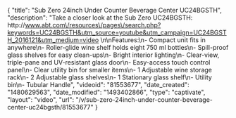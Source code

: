 {
    "title": "Sub Zero 24inch Under Counter Beverage Center UC24BGSTH",
    "description": "Take a closer look at the Sub Zero UC24BGSTH: http:\/\/www.abt.com\/resources\/pages\/search.php?keywords=UC24BGSTH&utm_source=youtube&utm_campaign=UC24BGSTH_2016121&utm_medium=video \n\nFeatures:\n- Compact unit fits in anywhere\n- Roller-glide wine shelf holds eight 750 ml bottles\n- Spill-proof glass shelves for easy clean-ups\n- Bright interior lighting\n- Clear-view, triple-pane and UV-resistant glass door\n- Easy-access touch control panel\n- Clear utility bin for smaller items\n- 1 Adjustable wine storage rack\n- 2 Adjustable glass shelves\n- 1 Stationary glass shelf\n- Utility bin\n- Tubular Handle",
    "videoid": "81553677",
    "date_created": "1480629563",
    "date_modified": "1493402866",
    "type": "captivate",
    "layout": "video",
    "url": "\/v\/sub-zero-24inch-under-counter-beverage-center-uc24bgsth\/81553677"
}